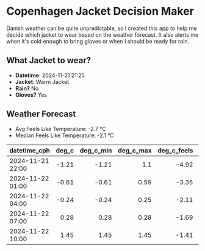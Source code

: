 
# Copenhagen Jacket Decision Maker

Danish weather can be quite unpredictable, so I created this app to help me decide which jacket to wear based on the weather forecast. 
It also alerts me when it's cold enough to bring gloves or when I should be ready for rain.

## What Jacket to wear?

- **Datetime**: 2024-11-21 21:25
- **Jacket**: Warm Jacket
- **Rain?** No
- **Gloves?** Yes

## Weather Forecast
- Avg Feels Like Temperature: -2.7 °C
- Median Feels Like Temperature: -2.1 °C

| datetime_cph     |   deg_c |   deg_c_min |   deg_c_max |   deg_c_feels | weather   | wind   | rain   |
|:-----------------|--------:|------------:|------------:|--------------:|:----------|:-------|:-------|
| 2024-11-21 22:00 |   -1.21 |       -1.21 |        1.1  |         -4.92 | Clouds    | Low    | None   |
| 2024-11-22 01:00 |   -0.61 |       -0.61 |        0.59 |         -3.35 | Clouds    | Low    | None   |
| 2024-11-22 04:00 |   -0.24 |       -0.24 |        0.25 |         -2.11 | Clouds    | Low    | None   |
| 2024-11-22 07:00 |    0.28 |        0.28 |        0.28 |         -1.69 | Clouds    | Low    | None   |
| 2024-11-22 10:00 |    1.45 |        1.45 |        1.45 |         -1.41 | Clouds    | Low    | None   |
        